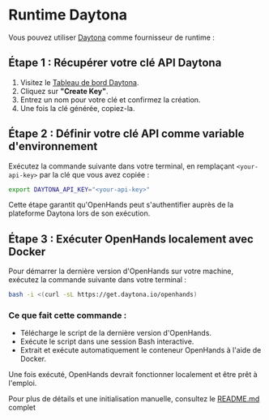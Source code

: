 # Runtime Daytona

Vous pouvez utiliser [Daytona](https://www.daytona.io/) comme fournisseur de runtime :

## Étape 1 : Récupérer votre clé API Daytona
1. Visitez le [Tableau de bord Daytona](https://app.daytona.io/dashboard/keys).
2. Cliquez sur **"Create Key"**.
3. Entrez un nom pour votre clé et confirmez la création.
4. Une fois la clé générée, copiez-la.

## Étape 2 : Définir votre clé API comme variable d'environnement
Exécutez la commande suivante dans votre terminal, en remplaçant `<your-api-key>` par la clé que vous avez copiée :
```bash
export DAYTONA_API_KEY="<your-api-key>"
```

Cette étape garantit qu'OpenHands peut s'authentifier auprès de la plateforme Daytona lors de son exécution.

## Étape 3 : Exécuter OpenHands localement avec Docker
Pour démarrer la dernière version d'OpenHands sur votre machine, exécutez la commande suivante dans votre terminal :
```bash
bash -i <(curl -sL https://get.daytona.io/openhands)
```

### Ce que fait cette commande :
- Télécharge le script de la dernière version d'OpenHands.
- Exécute le script dans une session Bash interactive.
- Extrait et exécute automatiquement le conteneur OpenHands à l'aide de Docker.

Une fois exécuté, OpenHands devrait fonctionner localement et être prêt à l'emploi.

Pour plus de détails et une initialisation manuelle, consultez le [README.md](https://github.com/All-Hands-AI/OpenHands/blob/main/openhands/runtime/impl/daytona/README.md) complet
